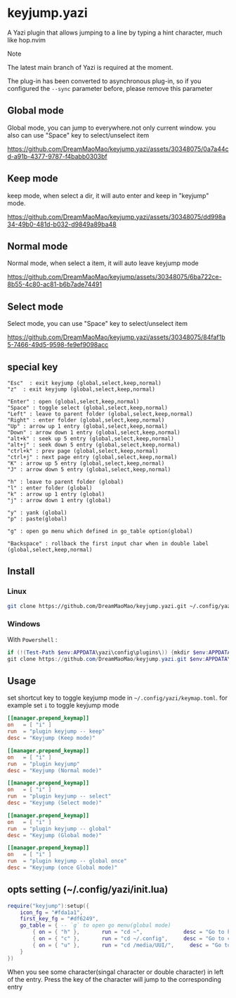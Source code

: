 # keyjump.yazi

A Yazi plugin that allows jumping to a line by typing a hint character, much like hop.nvim

> [!NOTE]
> The latest main branch of Yazi is required at the moment.
> 
> The plug-in has been converted to asynchronous plug-in, so if you configured the `--sync` parameter before, please remove this parameter


## Global mode

Global mode, you can jump to everywhere.not only current window.
you also can use "Space" key to select/unselect item

https://github.com/DreamMaoMao/keyjump.yazi/assets/30348075/0a7a44cd-a91b-4377-9787-f4babb0303bf


## Keep mode

keep mode, when select a dir, it will auto enter and keep in "keyjump" mode.

https://github.com/DreamMaoMao/keyjump.yazi/assets/30348075/dd998a34-49b0-481d-b032-d9849a89ba48

## Normal mode

Normal mode, when select a item, it will auto leave keyjump mode

https://github.com/DreamMaoMao/keyjump/assets/30348075/6ba722ce-8b55-4c80-ac81-b6b7ade74491

## Select mode

Select mode, you can use "Space" key to select/unselect item

https://github.com/DreamMaoMao/keyjump.yazi/assets/30348075/84faf1b5-7466-49d5-9598-fe9ef9098acc

## special key
```
"Esc"  : exit keyjump (global,select,keep,normal)
"z"  : exit keyjump (global,select,keep,normal)

"Enter" : open (global,select,keep,normal)
"Space" : toggle select (global,select,keep,normal)
"Left" : leave to parent folder (global,select,keep,normal)
"Right" : enter folder (global,select,keep,normal)
"Up" : arrow up 1 entry (global,select,keep,normal)
"Down" : arrow down 1 entry (global,select,keep,normal)
"alt+k" : seek up 5 entry (global,select,keep,normal)
"alt+j" : seek down 5 entry (global,select,keep,normal)
"ctrl+k" : prev page (global,select,keep,normal)
"ctrl+j" : next page entry (global,select,keep,normal)
"K" : arrow up 5 entry (global,select,keep,normal)
"J" : arrow down 5 entry (global,select,keep,normal)

"h" : leave to parent folder (global)
"l" : enter folder (global)
"k" : arrow up 1 entry (global)
"j" : arrow down 1 entry (global)

"y" : yank (global)
"p" : paste(global)

"g" : open go menu which defined in go_table option(global)

"Backspace" : rollback the first input char when in double label (global,select,keep,normal)

```


## Install

### Linux

```bash
git clone https://github.com/DreamMaoMao/keyjump.yazi.git ~/.config/yazi/plugins/keyjump.yazi
```

### Windows

With `Powershell` :

```powershell
if (!(Test-Path $env:APPDATA\yazi\config\plugins\)) {mkdir $env:APPDATA\yazi\config\plugins\}
git clone https://github.com/DreamMaoMao/keyjump.yazi.git $env:APPDATA\yazi\config\plugins\keyjump.yazi
```

## Usage

set shortcut key to toggle keyjump mode in `~/.config/yazi/keymap.toml`. for example set `i` to toggle keyjump mode

```toml
[[manager.prepend_keymap]]
on   = [ "i" ]
run  = "plugin keyjump -- keep"
desc = "Keyjump (Keep mode)"
```

```toml
[[manager.prepend_keymap]]
on   = [ "i" ]
run  = "plugin keyjump"
desc = "Keyjump (Normal mode)"
```

```toml
[[manager.prepend_keymap]]
on   = [ "i" ]
run  = "plugin keyjump -- select"
desc = "Keyjump (Select mode)"
```

```toml
[[manager.prepend_keymap]]
on   = [ "i" ]
run  = "plugin keyjump -- global"
desc = "Keyjump (Global mode)"
```
```toml
[[manager.prepend_keymap]]
on   = [ "i" ]
run  = "plugin keyjump -- global once"
desc = "Keyjump (once Global mode)"
```

## opts setting (~/.config/yazi/init.lua)
```lua
require("keyjump"):setup({
	icon_fg = "#fda1a1",
	first_key_fg = "#df6249",
    go_table = { -- `g` to open go menu(global mode)
		{ on = { "h" },       run = "cd ~",             desc = "Go to home" },
		{ on = { "c" },       run = "cd ~/.config",     desc = "Go to config" },
		{ on = { "u" },       run = "cd /media/UUI/",     desc = "Go to Mobile disk" },
	}
})
```

When you see some character(singal character or double character) in left of the entry.
Press the key of the character will jump to the corresponding entry
